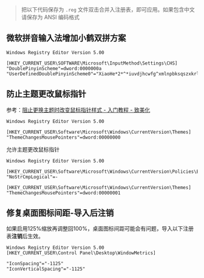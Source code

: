 > 把以下代码保存为 `.reg` 文件双击合并入注册表，即可应用。如果包含中文请保存为 ANSI 编码格式

## 微软拼音输入法增加小鹤双拼方案

```
Windows Registry Editor Version 5.00

[HKEY_CURRENT_USER\SOFTWARE\Microsoft\InputMethod\Settings\CHS]
"DoublePinyinScheme"=dword:0000000a
"UserDefinedDoublePinyinScheme0"="XiaoHe*2*^*iuvdjhcwfg^xmlnpbksqszxkrltvyovt"
```

## 防止主题更改鼠标指针

参考：[阻止更换主题时改变鼠标指针样式 - 入门教程 - 致美化](https://zhutix.com/study/zz-zt-gbzz/)


```
Windows Registry Editor Version 5.00
 
[HKEY_CURRENT_USER\Software\Microsoft\Windows\CurrentVersion\Themes]
"ThemeChangesMousePointers"=dword:00000000
```

允许主题更改鼠标指针
```
Windows Registry Editor Version 5.00
 
[HKEY_CURRENT_USER\Software\Microsoft\Windows\CurrentVersion\Policies\Explorer]
"NoStrCmpLogical"=-
 
[HKEY_CURRENT_USER\Software\Microsoft\Windows\CurrentVersion\Themes]
"ThemeChangesMousePointers"=dword:00000001
```

## 修复桌面图标间距-导入后注销

如果启用125%缩放再调整回100%，桌面图标间距可能会有问题，导入以下注册表**注销**后生效。
```
Windows Registry Editor Version 5.00
[HKEY_CURRENT_USER\Control Panel\Desktop\WindowMetrics]

"IconSpacing"="-1125"
"IconVerticalSpacing"="-1125"
```
